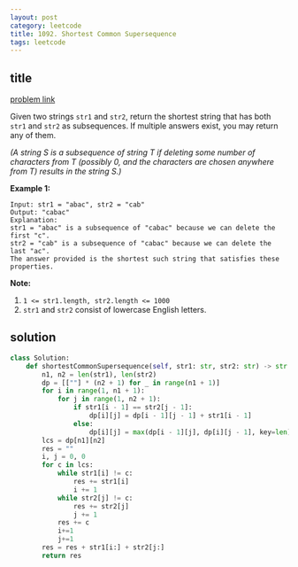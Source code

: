 ```yaml
---
layout: post
category: leetcode
title: 1092. Shortest Common Supersequence 
tags: leetcode
---
```


## title
[problem link](https://leetcode.com/problems/shortest-common-supersequence/)

Given two strings `str1` and `str2`, return the shortest string that has both `str1` and `str2` as subsequences. If multiple answers exist, you may return any of them.

*(A string S is a subsequence of string T if deleting some number of characters from T (possibly 0, and the characters are chosen anywhere from T) results in the string S.)*

 

**Example 1:**

```
Input: str1 = "abac", str2 = "cab"
Output: "cabac"
Explanation: 
str1 = "abac" is a subsequence of "cabac" because we can delete the first "c".
str2 = "cab" is a subsequence of "cabac" because we can delete the last "ac".
The answer provided is the shortest such string that satisfies these properties.
```

 

**Note:**

1. `1 <= str1.length, str2.length <= 1000`
2. `str1` and `str2` consist of lowercase English letters.


## solution

```python
class Solution:
    def shortestCommonSupersequence(self, str1: str, str2: str) -> str:
        n1, n2 = len(str1), len(str2)
        dp = [[""] * (n2 + 1) for _ in range(n1 + 1)]
        for i in range(1, n1 + 1):
            for j in range(1, n2 + 1):
                if str1[i - 1] == str2[j - 1]:
                    dp[i][j] = dp[i - 1][j - 1] + str1[i - 1]
                else:
                    dp[i][j] = max(dp[i - 1][j], dp[i][j - 1], key=len)
        lcs = dp[n1][n2]
        res = ""
        i, j = 0, 0
        for c in lcs:
            while str1[i] != c:
                res += str1[i]
                i += 1
            while str2[j] != c:
                res += str2[j]
                j += 1
            res += c
            i+=1
            j+=1
        res = res + str1[i:] + str2[j:]
        return res
```

